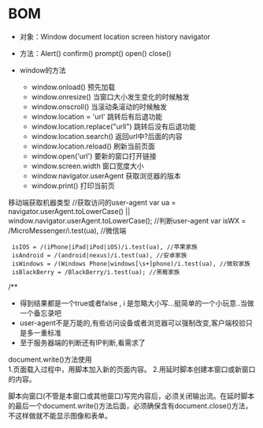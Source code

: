 # BOM

* 对象：Window document location screen history navigator
* 方法：Alert() confirm() prompt() open() close() 

* window的方法
  * window.onload()					预先加载
  * window.onresize()					当窗口大小发生变化的时候触发
  * window.onscroll()					当滚动条滚动的时候触发
  * window.location = 'url'			跳转后有后退功能
  * window.location.replace("urll") 	跳转后没有后退功能
  * window.location.search()			返回url中?后面的内容
  * window.location.reload()			刷新当前页面
  * window.open('url')				要新的窗口打开链接
  * window.screen.width				窗口宽度大小
  * window.navigator.userAgent		获取浏览器的版本
  * window.print()					打印当前页


移动端获取机器类型
   //获取访问的user-agent
   var ua = navigator.userAgent.toLowerCase() || window.navigator.userAgent.toLowerCase();
   //判断user-agent
   var isWX = /MicroMessenger/i.test(ua), //微信端

     isIOS = /(iPhone|iPad|iPod|iOS)/i.test(ua), //苹果家族
     isAndroid = /(android|nexus)/i.test(ua), //安卓家族
     isWindows = /(Windows Phone|windows[\s+]phone)/i.test(ua), //微软家族
     isBlackBerry = /BlackBerry/i.test(ua); //黑莓家族


  /**
  * 得到结果都是一个true或者false , i 是忽略大小写...挺简单的一个小玩意..当做一个备忘录吧
  * user-agent不是万能的,有些访问设备或者浏览器可以强制改变,客户端校验只是多一重标准
  * 至于服务器端的判断还有IP判断,看需求了
  
document.write()方法使用	
  1.页面载入过程中，用脚本加入新的页面内容。
      2.用延时脚本创建本窗口或新窗口的内容。	
  
  脚本向窗口(不管是本窗口或其他窗口)写完内容后，必须关闭输出流。在延时脚本的最后一个document.write()方法后面，必须确保含有document.close()方法，不这样做就不能显示图像和表单。